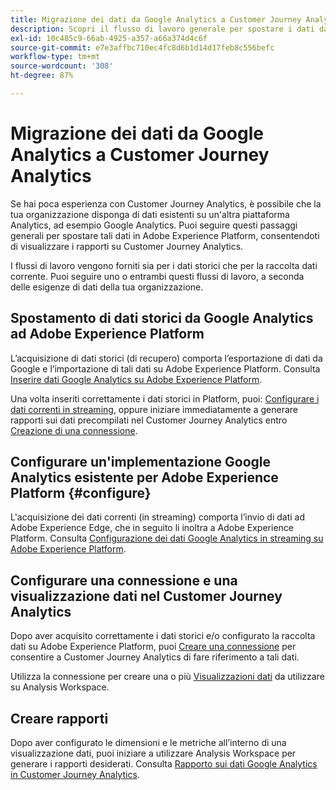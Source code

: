 ```yaml
---
title: Migrazione dei dati da Google Analytics a Customer Journey Analytics
description: Scopri il flusso di lavoro generale per spostare i dati da Google Analytics a Adobe Experience Platform e visualizzare i rapporti in Customer Journey Analytics.
exl-id: 10c485c9-66ab-4925-a357-a66a374d4c6f
source-git-commit: e7e3affbc710ec4fc8d6b1d14d17feb8c556befc
workflow-type: tm+mt
source-wordcount: '308'
ht-degree: 87%

---
```


# Migrazione dei dati da Google Analytics a Customer Journey Analytics

Se hai poca esperienza con Customer Journey Analytics, è possibile che la tua organizzazione disponga di dati esistenti su un&#39;altra piattaforma Analytics, ad esempio Google Analytics. Puoi seguire questi passaggi generali per spostare tali dati in Adobe Experience Platform, consentendoti di visualizzare i rapporti su Customer Journey Analytics.

I flussi di lavoro vengono forniti sia per i dati storici che per la raccolta dati corrente. Puoi seguire uno o entrambi questi flussi di lavoro, a seconda delle esigenze di dati della tua organizzazione.

## Spostamento di dati storici da Google Analytics ad Adobe Experience Platform

L’acquisizione di dati storici (di recupero) comporta l’esportazione di dati da Google e l’importazione di tali dati su Adobe Experience Platform. Consulta [Inserire dati Google Analytics su Adobe Experience Platform](backfill.md).

Una volta inseriti correttamente i dati storici in Platform, puoi: [Configurare i dati correnti in streaming](streaming.md), oppure iniziare immediatamente a generare rapporti sui dati precompilati nel Customer Journey Analytics entro [Creazione di una connessione](/help/connections/create-connection.md).

## Configurare un&#39;implementazione Google Analytics esistente per Adobe Experience Platform {#configure}

L&#39;acquisizione dei dati correnti (in streaming) comporta l’invio di dati ad Adobe Experience Edge, che in seguito li inoltra a Adobe Experience Platform. Consulta [Configurazione dei dati Google Analytics in streaming su Adobe Experience Platform](streaming.md).

## Configurare una connessione e una visualizzazione dati nel Customer Journey Analytics

Dopo aver acquisito correttamente i dati storici e/o configurato la raccolta dati su Adobe Experience Platform, puoi [Creare una connessione](/help/connections/create-connection.md) per consentire a Customer Journey Analytics di fare riferimento a tali dati.

Utilizza la connessione per creare una o più [Visualizzazioni dati](/help/data-views/create-dataview.md) da utilizzare su Analysis Workspace.

## Creare rapporti

Dopo aver configurato le dimensioni e le metriche all’interno di una visualizzazione dati, puoi iniziare a utilizzare Analysis Workspace per generare i rapporti desiderati. Consulta [Rapporto sui dati Google Analytics in Customer Journey Analytics](report.md).
